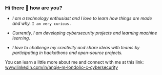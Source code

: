 ### Hi there 👋 how are you?

- _I am a technology enthusiast and I love to learn how things are made and why._ `I am very curious.`

- _Currently, I am developing cybersecurity projects and learning machine learning._

- _I love to challenge my creativity and share ideas with teams by participating in hackathons and open-source projects._

You can learn a little more about me and connect with me at this link: www.linkedin.com/in/angie-m-londoño-c-cybersecurity

